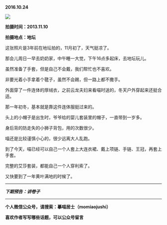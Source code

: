 **2016.10.24**

![](http://upload-images.jianshu.io/upload_images/51001-aabe9abc420aa50e.jpg?imageMogr2/auto-orient/strip%7CimageView2/2/w/1240)

**拍摄时间：2013.11.10**

**拍摄地点：地坛**

这张照片是3年前在地坛拍的，11月初了，天气挺凉了。

那会儿周日一早去奶奶家，中午睡一大觉，下午16点多起床，去地坛玩儿。

虽然准备了手套，但是自己不会戴，我们帮忙也不喜欢。

非要光着小手拿着个毽子，虽然不会踢，但一路上都不撒手。

外面穿了一件连体的厚绒衣，之前云龙夫妇来看喵时送的，冬天户外穿起来还挺合适。

那一年初冬，基本就是靠这件连体服挺过来的。

头上的小帽子是出生时，爷爷给的婴儿套装里的帽子，一直带到一岁多。

身后背的防走失的小狮子背包，用的次数很少。

喵还是比较谨慎小心的，很少远离大人乱跑。

到了今天，喵已经可以自己一个人套上大连衣裙、戴上项链、手链、王冠，再套上手套。

完整的艾莎套装，都能自己一个人穿利索了。

又快要到了一年黄叶满地的时候了。

***

***下期预告：讲卷子***

***

**个人微信公众号，请搜索：摹喵居士（momiaojushi）**

**喜欢作者写写哪些话题，可以公众号留言**
